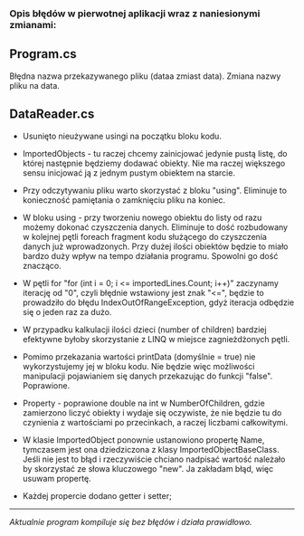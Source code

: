 ### Opis błędów w pierwotnej aplikacji wraz z naniesionymi zmianami:

## Program.cs

Błędna nazwa przekazywanego pliku (dataa zmiast data). Zmiana nazwy pliku na data.

## DataReader.cs

* Usunięto nieużywane usingi na początku bloku kodu.

* ImportedObjects - tu raczej chcemy zainicjować jedynie pustą listę, do której następnie będziemy dodawać obiekty. Nie ma raczej większego sensu inicjować ją z jednym pustym obiektem na starcie.

* Przy odczytywaniu pliku warto skorzystać z bloku "using". Eliminuje to konieczność pamiętania o zamknięciu pliku na koniec.

* W bloku using - przy tworzeniu nowego obiektu do listy od razu możemy dokonać czyszczenia danych. Eliminuje to dość rozbudowany w kolejnej pętli foreach fragment kodu służącego do czyszczenia danych już wprowadzonych. Przy dużej ilości obiektów będzie to miało bardzo duży wpływ na tempo działania programu. Spowolni go dość znacząco.

* W pętli for "for (int i = 0; i <= importedLines.Count; i++)" zaczynamy iterację od "0", czyli błędnie wstawiony jest znak "<=", będzie to prowadziło do błędu IndexOutOfRangeException, 
gdyż iteracja odbędzie się o jeden raz za dużo. 

* W przypadku kalkulacji ilości dzieci (number of children) bardziej efektywne byłoby skorzystanie z LINQ w miejsce zagnieżdżonych pętli.

* Pomimo przekazania wartości printData (domyślnie = true) nie wykorzystujemy jej w bloku kodu. Nie będzie więc możliwości manipulacji pojawianiem się danych przekazując do funkcji "false". Poprawione.

* Property - poprawione double na int w NumberOfChildren, gdzie zamierzono liczyć obiekty i wydaje się oczywiste, że nie będzie tu do czynienia z wartościami po przecinkach, a raczej liczbami całkowitymi.

* W klasie ImportedObject ponownie ustanowiono propertę Name, tymczasem jest ona dziedziczona z klasy ImportedObjectBaseClass. Jeśli nie jest to błąd i rzeczywiście chciano nadpisać wartość należało by skorzystać ze słowa kluczowego "new". Ja zakładam błąd, więc usuwam propertę.

* Każdej propercie dodano getter i setter;

-------------------
_Aktualnie program kompiluje się bez błędów i działa prawidłowo._
